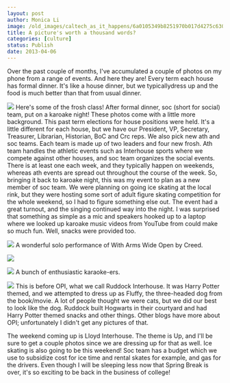```yaml
---
layout: post
author: Monica Li
image: /old_images/caltech_as_it_happens/6a0105349b8251970b017d4275c630970c.jpg
title: A picture's worth a thousand words?
categories: [culture]
status: Publish
date: 2013-04-06
---
```


Over the past couple of months, I've accumulated a couple of photos on my phone from a range of events. And here they are!
Every term each house has formal dinner. It's like a house dinner, but we typicallydress up and the food is much better than that from usual dinner.


![](/old_images/caltech_as_it_happens/6a0105349b8251970b017ee9e30e7e970d.jpg)
Here's some of the frosh class!
After formal dinner, soc (short for social) team, put on a karoake night! These photos come with a little more background. This past term elections for house positions were held. It's a little different for each house, but we have our President, VP, Secretary, Treasurer, Librarian, Historian, BoC and Crc reps. We also pick new ath and soc teams. Each team is made up of two leaders and four new frosh. Ath team handles the athletic events such as Interhouse sports where we compete against other houses, and soc team organizes the social events. There is at least one each week, and they typically happen on weekends, whereas ath events are spread out throughout the course of the week. 
So, bringing it back to karoake night, this was my event to plan as a new member of soc team. We were planning on going ice skating at the local rink, but they were hosting some sort of adult figure skating competition for the whole weekend, so I had to figure something else out. The event had a great turnout, and the singing continued way into the night. I was surprised that something as simple as a mic and speakers hooked up to a laptop where we looked up karoake music videos from YouTube from could make so much fun. Well, snacks were provided too.


![](/old_images/caltech_as_it_happens/6a0105349b8251970b017ee9e9edf5970d.jpg)
A wonderful solo performance of With Arms Wide Open by Creed.


![](/old_images/caltech_as_it_happens/6a0105349b8251970b017c38469d3e970b.jpg)


![](/old_images/caltech_as_it_happens/6a0105349b8251970b017d4275bb6c970c.jpg)
A bunch of enthusiastic karaoke-ers.


![](/old_images/caltech_as_it_happens/6a0105349b8251970b017ee9e2fda3970d.jpg)
This is before OPI, what we call Ruddock Interhouse. It was Harry Potter themed, and we attempted to dress up as Fluffy, the three-headed dog from the book/movie. A lot of people thought we were cats, but we did our best to look like the dog. Ruddock built Hogwarts in their courtyard and had Harry Potter themed snacks and other things. Other blogs have more about OPI; unfortunately I didn't get any pictures of that.

The weekend coming up is Lloyd Interhouse. The theme is Up, and I'll be sure to get a couple photos since we are dressing up for that as well. Ice skating is also going to be this weekend! Soc team has a budget which we use to subsidize cost for ice time and rental skates for example, and gas for the drivers. Even though I will be sleeping less now that Spring Break is over, it's so exciting to be back in the business of college!
